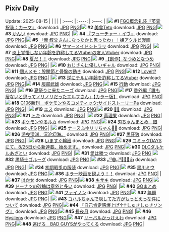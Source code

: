 ## Pixiv Daily
Update: 2025-08-15
|      |      |      |
| :----: | :----: | :----: |
|![](https://pixiv.microyu.workers.dev/c/240x480/img-master/img/2025/08/13/07/00/58/133821085_p0_master1200.jpg) **#1** [FGO概念礼装『英霊祝装：カーマ』](https://www.pixiv.net/artworks/133821085) download: [JPG](https://pixiv.microyu.workers.dev/img-original/img/2025/08/13/07/00/58/133821085_p0.jpg) [PNG](https://pixiv.microyu.workers.dev/img-original/img/2025/08/13/07/00/58/133821085_p0.png)|![](https://pixiv.microyu.workers.dev/c/240x480/img-master/img/2025/08/13/00/16/43/133812724_p0_master1200.jpg) **#2** [美食Teto](https://www.pixiv.net/artworks/133812724) download: [JPG](https://pixiv.microyu.workers.dev/img-original/img/2025/08/13/00/16/43/133812724_p0.jpg) [PNG](https://pixiv.microyu.workers.dev/img-original/img/2025/08/13/00/16/43/133812724_p0.png)|![](https://pixiv.microyu.workers.dev/c/240x480/img-master/img/2025/08/13/09/03/46/133823331_p0_master1200.jpg) **#3** [かんい](https://www.pixiv.net/artworks/133823331) download: [JPG](https://pixiv.microyu.workers.dev/img-original/img/2025/08/13/09/03/46/133823331_p0.jpg) [PNG](https://pixiv.microyu.workers.dev/img-original/img/2025/08/13/09/03/46/133823331_p0.png)|
|![](https://pixiv.microyu.workers.dev/c/240x480/img-master/img/2025/08/13/23/01/43/133848472_p0_master1200.jpg) **#4** [『フューチャー・イヴ』](https://www.pixiv.net/artworks/133848472) download: [JPG](https://pixiv.microyu.workers.dev/img-original/img/2025/08/13/23/01/43/133848472_p0.jpg) [PNG](https://pixiv.microyu.workers.dev/img-original/img/2025/08/13/23/01/43/133848472_p0.png)|![](https://pixiv.microyu.workers.dev/c/240x480/img-master/img/2025/08/13/19/26/55/133839175_p0_master1200.jpg) **#5** [「俺 叔父さんになったかと思ったわ」￤姫アクルビ漫画](https://www.pixiv.net/artworks/133839175) download: [JPG](https://pixiv.microyu.workers.dev/img-original/img/2025/08/13/19/26/55/133839175_p0.jpg) [PNG](https://pixiv.microyu.workers.dev/img-original/img/2025/08/13/19/26/55/133839175_p0.png)|![](https://pixiv.microyu.workers.dev/c/240x480/img-master/img/2025/08/14/00/00/09/133850927_p0_master1200.jpg) **#6** [サマーメイドシトラリ](https://www.pixiv.net/artworks/133850927) download: [JPG](https://pixiv.microyu.workers.dev/img-original/img/2025/08/14/00/00/09/133850927_p0.jpg) [PNG](https://pixiv.microyu.workers.dev/img-original/img/2025/08/14/00/00/09/133850927_p0.png)|
|![](https://pixiv.microyu.workers.dev/c/240x480/img-master/img/2025/08/13/21/07/09/133843424_p0_master1200.jpg) **#7** [炎上覚悟しない年齢を詐称してるVtuberの友人Vtuber](https://www.pixiv.net/artworks/133843424) download: [JPG](https://pixiv.microyu.workers.dev/img-original/img/2025/08/13/21/07/09/133843424_p0.jpg) [PNG](https://pixiv.microyu.workers.dev/img-original/img/2025/08/13/21/07/09/133843424_p0.png)|![](https://pixiv.microyu.workers.dev/c/240x480/img-master/img/2025/08/13/07/45/28/133821884_p0_master1200.jpg) **#8** [夏だ！！](https://www.pixiv.net/artworks/133821884) download: [JPG](https://pixiv.microyu.workers.dev/img-original/img/2025/08/13/07/45/28/133821884_p0.jpg) [PNG](https://pixiv.microyu.workers.dev/img-original/img/2025/08/13/07/45/28/133821884_p0.png)|![](https://pixiv.microyu.workers.dev/c/240x480/img-master/img/2025/08/13/00/02/26/133812034_p0_master1200.jpg) **#9** [【創作】なつめとなつめ](https://www.pixiv.net/artworks/133812034) download: [JPG](https://pixiv.microyu.workers.dev/img-original/img/2025/08/13/00/02/26/133812034_p0.jpg) [PNG](https://pixiv.microyu.workers.dev/img-original/img/2025/08/13/00/02/26/133812034_p0.png)|
|![](https://pixiv.microyu.workers.dev/c/240x480/img-master/img/2025/08/13/16/29/17/133833482_p0_master1200.jpg) **#10** [おじさんに優しいギャル](https://www.pixiv.net/artworks/133833482) download: [JPG](https://pixiv.microyu.workers.dev/img-original/img/2025/08/13/16/29/17/133833482_p0.jpg) [PNG](https://pixiv.microyu.workers.dev/img-original/img/2025/08/13/16/29/17/133833482_p0.png)|![](https://pixiv.microyu.workers.dev/c/240x480/img-master/img/2025/08/14/06/00/07/133859457_p0_master1200.jpg) **#11** [個人メモ：股関節と骨盤の動き](https://www.pixiv.net/artworks/133859457) download: [JPG](https://pixiv.microyu.workers.dev/img-original/img/2025/08/14/06/00/07/133859457_p0.jpg) [PNG](https://pixiv.microyu.workers.dev/img-original/img/2025/08/14/06/00/07/133859457_p0.png)|![](https://pixiv.microyu.workers.dev/c/240x480/img-master/img/2025/08/13/09/50/39/133824219_p0_master1200.jpg) **#12** [Loveit?](https://www.pixiv.net/artworks/133824219) download: [JPG](https://pixiv.microyu.workers.dev/img-original/img/2025/08/13/09/50/39/133824219_p0.jpg) [PNG](https://pixiv.microyu.workers.dev/img-original/img/2025/08/13/09/50/39/133824219_p0.png)|
|![](https://pixiv.microyu.workers.dev/c/240x480/img-master/img/2025/08/14/21/20/17/133883471_p0_master1200.jpg) **#13** [逆にチルい年齢を詐称してるVtuber](https://www.pixiv.net/artworks/133883471) download: [JPG](https://pixiv.microyu.workers.dev/img-original/img/2025/08/14/21/20/17/133883471_p0.jpg) [PNG](https://pixiv.microyu.workers.dev/img-original/img/2025/08/14/21/20/17/133883471_p0.png)|![](https://pixiv.microyu.workers.dev/c/240x480/img-master/img/2025/08/14/00/00/16/133850993_p0_master1200.jpg) **#14** [服部武雄](https://www.pixiv.net/artworks/133850993) download: [JPG](https://pixiv.microyu.workers.dev/img-original/img/2025/08/14/00/00/16/133850993_p0.jpg) [PNG](https://pixiv.microyu.workers.dev/img-original/img/2025/08/14/00/00/16/133850993_p0.png)|![](https://pixiv.microyu.workers.dev/c/240x480/img-master/img/2025/08/13/15/26/36/133831888_p0_master1200.jpg) **#15** [行動](https://www.pixiv.net/artworks/133831888) download: [JPG](https://pixiv.microyu.workers.dev/img-original/img/2025/08/13/15/26/36/133831888_p0.jpg) [PNG](https://pixiv.microyu.workers.dev/img-original/img/2025/08/13/15/26/36/133831888_p0.png)|
|![](https://pixiv.microyu.workers.dev/c/240x480/img-master/img/2025/08/13/18/04/27/133836374_p0_master1200.jpg) **#16** [夏祭りに来たニーゴ](https://www.pixiv.net/artworks/133836374) download: [JPG](https://pixiv.microyu.workers.dev/img-original/img/2025/08/13/18/04/27/133836374_p0.jpg) [PNG](https://pixiv.microyu.workers.dev/img-original/img/2025/08/13/18/04/27/133836374_p0.png)|![](https://pixiv.microyu.workers.dev/c/240x480/img-master/img/2025/08/13/00/01/19/133811884_p0_master1200.jpg) **#17** [番外編「誰も居ないと思ってノリノリだったエルフさん」【カラー版】](https://www.pixiv.net/artworks/133811884) download: [JPG](https://pixiv.microyu.workers.dev/img-original/img/2025/08/13/00/01/19/133811884_p0.jpg) [PNG](https://pixiv.microyu.workers.dev/img-original/img/2025/08/13/00/01/19/133811884_p0.png)|![](https://pixiv.microyu.workers.dev/c/240x480/img-master/img/2025/08/13/09/12/31/133823505_p0_master1200.jpg) **#18** [C106新刊　ポケモンやるコメティック:サイドストーリーPa](https://www.pixiv.net/artworks/133823505) download: [JPG](https://pixiv.microyu.workers.dev/img-original/img/2025/08/13/09/12/31/133823505_p0.jpg) [PNG](https://pixiv.microyu.workers.dev/img-original/img/2025/08/13/09/12/31/133823505_p0.png)|
|![](https://pixiv.microyu.workers.dev/c/240x480/img-master/img/2025/08/13/09/54/51/133824298_p0_master1200.jpg) **#19** [エス](https://www.pixiv.net/artworks/133824298) download: [JPG](https://pixiv.microyu.workers.dev/img-original/img/2025/08/13/09/54/51/133824298_p0.jpg) [PNG](https://pixiv.microyu.workers.dev/img-original/img/2025/08/13/09/54/51/133824298_p0.png)|![](https://pixiv.microyu.workers.dev/c/240x480/img-master/img/2025/08/13/20/45/04/133842319_p0_master1200.jpg) **#20** [🫧🐚](https://www.pixiv.net/artworks/133842319) download: [JPG](https://pixiv.microyu.workers.dev/img-original/img/2025/08/13/20/45/04/133842319_p0.jpg) [PNG](https://pixiv.microyu.workers.dev/img-original/img/2025/08/13/20/45/04/133842319_p0.png)|![](https://pixiv.microyu.workers.dev/c/240x480/img-master/img/2025/08/13/00/00/09/133811566_p0_master1200.jpg) **#21** [トキ](https://www.pixiv.net/artworks/133811566) download: [JPG](https://pixiv.microyu.workers.dev/img-original/img/2025/08/13/00/00/09/133811566_p0.jpg) [PNG](https://pixiv.microyu.workers.dev/img-original/img/2025/08/13/00/00/09/133811566_p0.png)|
|![](https://pixiv.microyu.workers.dev/c/240x480/img-master/img/2025/08/14/00/30/05/133852551_p0_master1200.jpg) **#22** [真理果](https://www.pixiv.net/artworks/133852551) download: [JPG](https://pixiv.microyu.workers.dev/img-original/img/2025/08/14/00/30/05/133852551_p0.jpg) [PNG](https://pixiv.microyu.workers.dev/img-original/img/2025/08/14/00/30/05/133852551_p0.png)|![](https://pixiv.microyu.workers.dev/c/240x480/img-master/img/2025/08/14/06/26/43/133859811_p0_master1200.jpg) **#23** [ポケモンやるルカ](https://www.pixiv.net/artworks/133859811) download: [JPG](https://pixiv.microyu.workers.dev/img-original/img/2025/08/14/06/26/43/133859811_p0.jpg) [PNG](https://pixiv.microyu.workers.dev/img-original/img/2025/08/14/06/26/43/133859811_p0.png)|![](https://pixiv.microyu.workers.dev/c/240x480/img-master/img/2025/08/13/18/03/18/133836339_p0_master1200.jpg) **#24** [刃ちゃんまとめ　銀](https://www.pixiv.net/artworks/133836339) download: [JPG](https://pixiv.microyu.workers.dev/img-original/img/2025/08/13/18/03/18/133836339_p0.jpg) [PNG](https://pixiv.microyu.workers.dev/img-original/img/2025/08/13/18/03/18/133836339_p0.png)|
|![](https://pixiv.microyu.workers.dev/c/240x480/img-master/img/2025/08/13/00/01/41/133811943_p0_master1200.jpg) **#25** [ナースふゆリリちゃん🩵🩷](https://www.pixiv.net/artworks/133811943) download: [JPG](https://pixiv.microyu.workers.dev/img-original/img/2025/08/13/00/01/41/133811943_p0.jpg) [PNG](https://pixiv.microyu.workers.dev/img-original/img/2025/08/13/00/01/41/133811943_p0.png)|![](https://pixiv.microyu.workers.dev/c/240x480/img-master/img/2025/08/14/12/21/56/133867016_p0_master1200.jpg) **#26** [游曳深渊，沉沦幻海。](https://www.pixiv.net/artworks/133867016) download: [JPG](https://pixiv.microyu.workers.dev/img-original/img/2025/08/14/12/21/56/133867016_p0.jpg) [PNG](https://pixiv.microyu.workers.dev/img-original/img/2025/08/14/12/21/56/133867016_p0.png)|![](https://pixiv.microyu.workers.dev/c/240x480/img-master/img/2025/08/13/02/51/00/133817363_p0_master1200.jpg) **#27** [黒牙狼](https://www.pixiv.net/artworks/133817363) download: [JPG](https://pixiv.microyu.workers.dev/img-original/img/2025/08/13/02/51/00/133817363_p0.jpg) [PNG](https://pixiv.microyu.workers.dev/img-original/img/2025/08/13/02/51/00/133817363_p0.png)|
|![](https://pixiv.microyu.workers.dev/c/240x480/img-master/img/2025/08/14/05/18/22/133858899_p0_master1200.jpg) **#28** [いますぐ輪廻](https://www.pixiv.net/artworks/133858899) download: [JPG](https://pixiv.microyu.workers.dev/img-original/img/2025/08/14/05/18/22/133858899_p0.jpg) [PNG](https://pixiv.microyu.workers.dev/img-original/img/2025/08/14/05/18/22/133858899_p0.png)|![](https://pixiv.microyu.workers.dev/c/240x480/img-master/img/2025/08/13/21/43/13/133842650_p0_master1200.jpg) **#29** [コミックDAYSにて、8/25日から新連載、始めます。](https://www.pixiv.net/artworks/133842650) download: [JPG](https://pixiv.microyu.workers.dev/img-original/img/2025/08/13/21/43/13/133842650_p0.jpg) [PNG](https://pixiv.microyu.workers.dev/img-original/img/2025/08/13/21/43/13/133842650_p0.png)|![](https://pixiv.microyu.workers.dev/c/240x480/img-master/img/2025/08/13/19/29/20/133839232_p0_master1200.jpg) **#30** [DLCダルケルあざとい](https://www.pixiv.net/artworks/133839232) download: [JPG](https://pixiv.microyu.workers.dev/img-original/img/2025/08/13/19/29/20/133839232_p0.jpg) [PNG](https://pixiv.microyu.workers.dev/img-original/img/2025/08/13/19/29/20/133839232_p0.png)|
|![](https://pixiv.microyu.workers.dev/c/240x480/img-master/img/2025/08/14/20/46/33/133881938_p0_master1200.jpg) **#31** [愛は勝つ](https://www.pixiv.net/artworks/133881938) download: [JPG](https://pixiv.microyu.workers.dev/img-original/img/2025/08/14/20/46/33/133881938_p0.jpg) [PNG](https://pixiv.microyu.workers.dev/img-original/img/2025/08/14/20/46/33/133881938_p0.png)|![](https://pixiv.microyu.workers.dev/c/240x480/img-master/img/2025/08/13/19/32/43/133839385_p0_master1200.jpg) **#32** [黒騎士ゴルーグ](https://www.pixiv.net/artworks/133839385) download: [JPG](https://pixiv.microyu.workers.dev/img-original/img/2025/08/13/19/32/43/133839385_p0.jpg) [PNG](https://pixiv.microyu.workers.dev/img-original/img/2025/08/13/19/32/43/133839385_p0.png)|![](https://pixiv.microyu.workers.dev/c/240x480/img-master/img/2025/08/14/00/00/07/133850913_p0_master1200.jpg) **#33** [₍₍⁽⁽🟢₎₎⁾⁾🫷🏼😎👍](https://www.pixiv.net/artworks/133850913) download: [JPG](https://pixiv.microyu.workers.dev/img-original/img/2025/08/14/00/00/07/133850913_p0.jpg) [PNG](https://pixiv.microyu.workers.dev/img-original/img/2025/08/14/00/00/07/133850913_p0.png)|
|![](https://pixiv.microyu.workers.dev/c/240x480/img-master/img/2025/08/13/14/00/02/133829859_p0_master1200.jpg) **#34** [初期戦兎の服装](https://www.pixiv.net/artworks/133829859) download: [JPG](https://pixiv.microyu.workers.dev/img-original/img/2025/08/13/14/00/02/133829859_p0.jpg) [PNG](https://pixiv.microyu.workers.dev/img-original/img/2025/08/13/14/00/02/133829859_p0.png)|![](https://pixiv.microyu.workers.dev/c/240x480/img-master/img/2025/08/14/01/54/25/133855267_p0_master1200.jpg) **#35** [黒川ミウ](https://www.pixiv.net/artworks/133855267) download: [JPG](https://pixiv.microyu.workers.dev/img-original/img/2025/08/14/01/54/25/133855267_p0.jpg) [PNG](https://pixiv.microyu.workers.dev/img-original/img/2025/08/14/01/54/25/133855267_p0.png)|![](https://pixiv.microyu.workers.dev/c/240x480/img-master/img/2025/08/13/22/02/34/133845869_p0_master1200.jpg) **#36** [ホラー映画を観よう！！](https://www.pixiv.net/artworks/133845869) download: [JPG](https://pixiv.microyu.workers.dev/img-original/img/2025/08/13/22/02/34/133845869_p0.jpg) [PNG](https://pixiv.microyu.workers.dev/img-original/img/2025/08/13/22/02/34/133845869_p0.png)|
|![](https://pixiv.microyu.workers.dev/c/240x480/img-master/img/2025/08/14/18/44/03/133877292_p0_master1200.jpg) **#37** [はかせ](https://www.pixiv.net/artworks/133877292) download: [JPG](https://pixiv.microyu.workers.dev/img-original/img/2025/08/14/18/44/03/133877292_p0.jpg) [PNG](https://pixiv.microyu.workers.dev/img-original/img/2025/08/14/18/44/03/133877292_p0.png)|![](https://pixiv.microyu.workers.dev/c/240x480/img-master/img/2025/08/14/00/00/18/133851013_p0_master1200.jpg) **#38** [キサキ](https://www.pixiv.net/artworks/133851013) download: [JPG](https://pixiv.microyu.workers.dev/img-original/img/2025/08/14/00/00/18/133851013_p0.jpg) [PNG](https://pixiv.microyu.workers.dev/img-original/img/2025/08/14/00/00/18/133851013_p0.png)|![](https://pixiv.microyu.workers.dev/c/240x480/img-master/img/2025/08/13/00/04/41/133812183_p0_master1200.jpg) **#39** [ドーナツの砂糖は意外と多い](https://www.pixiv.net/artworks/133812183) download: [JPG](https://pixiv.microyu.workers.dev/img-original/img/2025/08/13/00/04/41/133812183_p0.jpg) [PNG](https://pixiv.microyu.workers.dev/img-original/img/2025/08/13/00/04/41/133812183_p0.png)|
|![](https://pixiv.microyu.workers.dev/c/240x480/img-master/img/2025/08/13/20/05/36/133840745_p0_master1200.jpg) **#40** [GQまとめ](https://www.pixiv.net/artworks/133840745) download: [JPG](https://pixiv.microyu.workers.dev/img-original/img/2025/08/13/20/05/36/133840745_p0.jpg) [PNG](https://pixiv.microyu.workers.dev/img-original/img/2025/08/13/20/05/36/133840745_p0.png)|![](https://pixiv.microyu.workers.dev/c/240x480/img-master/img/2025/08/14/00/00/12/133850959_p0_master1200.jpg) **#41** [ファイノン](https://www.pixiv.net/artworks/133850959) download: [JPG](https://pixiv.microyu.workers.dev/img-original/img/2025/08/14/00/00/12/133850959_p0.jpg) [PNG](https://pixiv.microyu.workers.dev/img-original/img/2025/08/14/00/00/12/133850959_p0.png)|![](https://pixiv.microyu.workers.dev/c/240x480/img-master/img/2025/08/13/18/57/43/133838017_p0_master1200.jpg) **#42** [無題](https://www.pixiv.net/artworks/133838017) download: [JPG](https://pixiv.microyu.workers.dev/img-original/img/2025/08/13/18/57/43/133838017_p0.jpg) [PNG](https://pixiv.microyu.workers.dev/img-original/img/2025/08/13/18/57/43/133838017_p0.png)|
|![](https://pixiv.microyu.workers.dev/c/240x480/img-master/img/2025/08/13/01/07/57/133814748_p0_master1200.jpg) **#43** [コハルちゃんで隠してた方がもっとえっな件について](https://www.pixiv.net/artworks/133814748) download: [JPG](https://pixiv.microyu.workers.dev/img-original/img/2025/08/13/01/07/57/133814748_p0.jpg) [PNG](https://pixiv.microyu.workers.dev/img-original/img/2025/08/13/01/07/57/133814748_p0.png)|![](https://pixiv.microyu.workers.dev/c/240x480/img-master/img/2025/08/14/00/00/07/133850905_p0_master1200.jpg) **#44** [『自己肯定感爆上げ↑↑しゅきしゅきソング』](https://www.pixiv.net/artworks/133850905) download: [JPG](https://pixiv.microyu.workers.dev/img-original/img/2025/08/14/00/00/07/133850905_p0.jpg) [PNG](https://pixiv.microyu.workers.dev/img-original/img/2025/08/14/00/00/07/133850905_p0.png)|![](https://pixiv.microyu.workers.dev/c/240x480/img-master/img/2025/08/13/00/00/08/133811555_p0_master1200.jpg) **#45** [長夜月](https://www.pixiv.net/artworks/133811555) download: [JPG](https://pixiv.microyu.workers.dev/img-original/img/2025/08/13/00/00/08/133811555_p0.jpg) [PNG](https://pixiv.microyu.workers.dev/img-original/img/2025/08/13/00/00/08/133811555_p0.png)|
|![](https://pixiv.microyu.workers.dev/c/240x480/img-master/img/2025/08/14/08/45/04/133862271_p0_master1200.jpg) **#46** [Hysilens](https://www.pixiv.net/artworks/133862271) download: [JPG](https://pixiv.microyu.workers.dev/img-original/img/2025/08/14/08/45/04/133862271_p0.jpg) [PNG](https://pixiv.microyu.workers.dev/img-original/img/2025/08/14/08/45/04/133862271_p0.png)|![](https://pixiv.microyu.workers.dev/c/240x480/img-master/img/2025/08/14/18/33/19/133876970_p0_master1200.jpg) **#47** [リーバルかっけえわ](https://www.pixiv.net/artworks/133876970) download: [JPG](https://pixiv.microyu.workers.dev/img-original/img/2025/08/14/18/33/19/133876970_p0.jpg) [PNG](https://pixiv.microyu.workers.dev/img-original/img/2025/08/14/18/33/19/133876970_p0.png)|![](https://pixiv.microyu.workers.dev/c/240x480/img-master/img/2025/08/13/23/48/00/133850323_p0_master1200.jpg) **#48** [逃げろ　BAD GUYSがやってくる](https://www.pixiv.net/artworks/133850323) download: [JPG](https://pixiv.microyu.workers.dev/img-original/img/2025/08/13/23/48/00/133850323_p0.jpg) [PNG](https://pixiv.microyu.workers.dev/img-original/img/2025/08/13/23/48/00/133850323_p0.png)|
